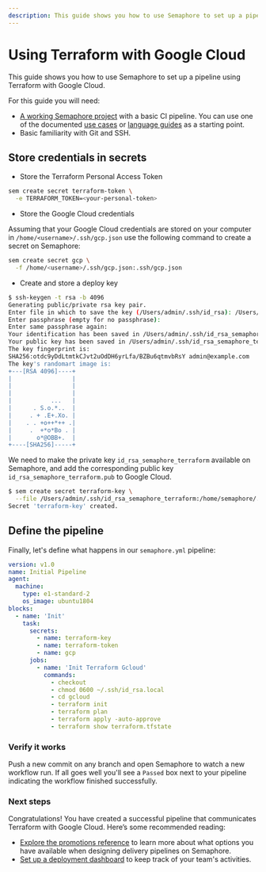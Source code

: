 ```yaml
---
description: This guide shows you how to use Semaphore to set up a pipeline using Terraform with Google Cloud.
---
```


# Using Terraform with Google Cloud

This guide shows you how to use Semaphore to set up a pipeline
using Terraform with Google Cloud.

For this guide you will need:

- [A working Semaphore project][create-project] with a basic CI pipeline.
You can use one of the documented [use cases][use-cases] or
[language guides][language-guides] as a starting point.
- Basic familiarity with Git and SSH.

## Store credentials in secrets

- Store the Terraform Personal Access Token

```bash
sem create secret terraform-token \
  -e TERRAFORM_TOKEN=<your-personal-token> 
```  

- Store the Google Cloud credentials

Assuming that your Google Cloud credentials are stored on your computer in
`/home/<username>/.ssh/gcp.json` use the following command to create a
secret on Semaphore:

``` bash
sem create secret gcp \
  -f /home/<username>/.ssh/gcp.json:.ssh/gcp.json
```

- Create and store a deploy key

```bash
$ ssh-keygen -t rsa -b 4096
Generating public/private rsa key pair.
Enter file in which to save the key (/Users/admin/.ssh/id_rsa): /Users/admin/.ssh/id_rsa_semaphore_terraform
Enter passphrase (empty for no passphrase):
Enter same passphrase again:
Your identification has been saved in /Users/admin/.ssh/id_rsa_semaphore_terraform.
Your public key has been saved in /Users/admin/.ssh/id_rsa_semaphore_terraform.pub.
The key fingerprint is:
SHA256:otdc9yDdLtmtkCJvt2uOdDH6yrLfa/BZBu6qtmvbRsY admin@example.com
The key's randomart image is:
+---[RSA 4096]----+
|                 |
|                 |
|                 |
|           ...   |
|      . S.o.*..  |
|     . + .E+.Xo. |
|    . . +o++*++ .|
|     .  +*o*Bo . |
|       o*@OBB+.  |
+----[SHA256]-----+
```

We need to make the private key `id_rsa_semaphore_terraform` available on
Semaphore, and add the corresponding public key `id_rsa_semaphore_terraform.pub`
to Google Cloud.

``` bash
$ sem create secret terraform-key \
  --file /Users/admin/.ssh/id_rsa_semaphore_terraform:/home/semaphore/.ssh/id_rsa_semaphore_terraform
Secret 'terraform-key' created.
```


## Define the pipeline

Finally, let's define what happens in our `semaphore.yml` pipeline:

```yaml
version: v1.0
name: Initial Pipeline
agent:
  machine:
    type: e1-standard-2
    os_image: ubuntu1804
blocks:
  - name: 'Init'
    task:
      secrets:
        - name: terraform-key
        - name: terraform-token
        - name: gcp
      jobs:
        - name: 'Init Terraform Gcloud'
          commands:
            - checkout
            - chmod 0600 ~/.ssh/id_rsa.local
            - cd gcloud
            - terraform init
            - terraform plan
            - terraform apply -auto-approve
            - terraform show terraform.tfstate
```

### Verify it works

Push a new commit on any branch and open Semaphore to watch a new workflow run.
If all goes well you'll see a `Passed` box next to your pipeline indicating
the workflow finished successfully.

### Next steps

Congratulations! You have created a successful pipeline that
communicates Terraform with Google Cloud.
Here’s some recommended reading:

- [Explore the promotions reference][promotions-ref] to learn more about what
options you have available when designing delivery pipelines on Semaphore.
- [Set up a deployment dashboard][deployment-dashboards] to keep track of
your team's activities.



[create-project]: https://docs.semaphoreci.com/guided-tour/creating-your-first-project/
[use-cases]: https://docs.semaphoreci.com/examples/tutorials-and-example-projects/
[language-guides]: https://docs.semaphoreci.com/programming-languages/android/
[promotions-ref]: https://docs.semaphoreci.com/reference/pipeline-yaml-reference/#promotions
[promotions-intro]: https://docs.semaphoreci.com/guided-tour/deploying-with-promotions/
[secrets-guide]: https://docs.semaphoreci.com/guided-tour/environment-variables-and-secrets/
[sem-create-ref]: https://docs.semaphoreci.com/reference/sem-command-line-tool/#sem-create
[deployment-dashboards]: https://docs.semaphoreci.com/essentials/deployment-dashboards/
